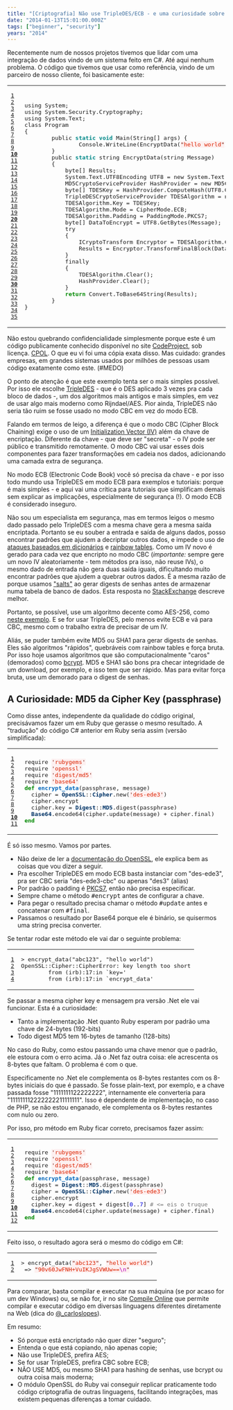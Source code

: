 ```yaml
---
title: "[Criptografia] Não use TripleDES/ECB - e uma curiosidade sobre Cipher Key do .Net"
date: "2014-01-13T15:01:00.000Z"
tags: ["beginner", "security"]
years: "2014"
---
```


<p></p>
<p>Recentemente num de nossos projetos tivemos que lidar com uma integração de dados vindo de um sistema feito em C#. Até aqui nenhum problema. O código que tivemos que usar como referência, vindo de um parceiro de nosso cliente, foi basicamente este:</p>
<table class="CodeRay">
  <tbody>
    <tr>
      <td class="line-numbers" title="double click to toggle" ondblclick="with (this.firstChild.style) { display = (display == '') ? 'none' : '' }"><pre><a href="#n1" name="n1">1</a>
<a href="#n2" name="n2">2</a>
<a href="#n3" name="n3">3</a>
<a href="#n4" name="n4">4</a>
<a href="#n5" name="n5">5</a>
<a href="#n6" name="n6">6</a>
<a href="#n7" name="n7">7</a>
<a href="#n8" name="n8">8</a>
<a href="#n9" name="n9">9</a>
<strong><a href="#n10" name="n10">10</a></strong>
<a href="#n11" name="n11">11</a>
<a href="#n12" name="n12">12</a>
<a href="#n13" name="n13">13</a>
<a href="#n14" name="n14">14</a>
<a href="#n15" name="n15">15</a>
<a href="#n16" name="n16">16</a>
<a href="#n17" name="n17">17</a>
<a href="#n18" name="n18">18</a>
<a href="#n19" name="n19">19</a>
<strong><a href="#n20" name="n20">20</a></strong>
<a href="#n21" name="n21">21</a>
<a href="#n22" name="n22">22</a>
<a href="#n23" name="n23">23</a>
<a href="#n24" name="n24">24</a>
<a href="#n25" name="n25">25</a>
<a href="#n26" name="n26">26</a>
<a href="#n27" name="n27">27</a>
<a href="#n28" name="n28">28</a>
<a href="#n29" name="n29">29</a>
<strong><a href="#n30" name="n30">30</a></strong>
<a href="#n31" name="n31">31</a>
<a href="#n32" name="n32">32</a>
<a href="#n33" name="n33">33</a>
<a href="#n34" name="n34">34</a>
<a href="#n35" name="n35">35</a>
</pre>
      </td>
      <td class="code"><pre>using System;
using System.Security.Cryptography;
using System.Text;
class Program
{
        public <span style="color:#088;font-weight:bold">static</span> <span style="color:#088;font-weight:bold">void</span> Main(String[] args) {
                Console.WriteLine(EncryptData(<span style="background-color:hsla(0,100%,50%,0.05)"><span style="color:#710">"</span><span style="color:#D20">hello world</span><span style="color:#710">"</span></span>));
        }
        public <span style="color:#088;font-weight:bold">static</span> string EncryptData(string Message)
        {
            byte[] Results;
            System.Text.UTF8Encoding UTF8 = new System.Text.UTF8Encoding();
            MD5CryptoServiceProvider HashProvider = new MD5CryptoServiceProvider();
            byte[] TDESKey = HashProvider.ComputeHash(UTF8.GetBytes(<span style="background-color:hsla(0,100%,50%,0.05)"><span style="color:#710">"</span><span style="color:#D20">abc123</span><span style="color:#710">"</span></span>));
            TripleDESCryptoServiceProvider TDESAlgorithm = new TripleDESCryptoServiceProvider();
            TDESAlgorithm.Key = TDESKey;
            TDESAlgorithm.Mode = CipherMode.ECB;
            TDESAlgorithm.Padding = PaddingMode.PKCS7;
            byte[] DataToEncrypt = UTF8.GetBytes(Message);
            try
            {
                ICryptoTransform Encryptor = TDESAlgorithm.CreateEncryptor();
                Results = Encryptor.TransformFinalBlock(DataToEncrypt, <span style="color:#00D">0</span>, DataToEncrypt.Length);
            }
            finally
            {                
                TDESAlgorithm.Clear();
                HashProvider.Clear();
            }
            <span style="color:#080;font-weight:bold">return</span> Convert.ToBase64String(Results);
        }
}
</pre>
      </td>
    </tr>
  </tbody>
</table>
<p></p>
<p></p>
<p>Não estou quebrando confidencialidade simplesmente porque este é um código publicamente conhecido disponível no site <a href="https://www.codeproject.com/Tips/306620/Encryption-Decryption-Function-in-Net-using-MD5Cry">CodeProject</a>, sob licença. <a href="https://www.codeproject.com/info/cpol10.aspx">CPOL</a>. O que eu vi foi uma cópia exata disso. Mas cuidado: grandes empresas, em grandes sistemas usados por milhões de pessoas usam código exatamente como este. (#MEDO)</p>
<p>O ponto de atenção é que este exemplo tenta ser o mais simples possível. Por isso ele escolhe <a href="https://en.wikipedia.org/wiki/Triple_DES">TripleDES</a> - que é o DES aplicado 3 vezes pra cada bloco de dados -, um dos algoritmos mais antigos e mais simples, em vez de usar algo mais moderno como Rijndael/AES. Pior ainda, TripleDES não seria tão ruim se fosse usado no modo CBC em vez do modo ECB.</p>
<p>Falando em termos de leigo, a diferença é que o modo CBC (Cipher Block Chaining) exige o uso de um <a href="https://bit.ly/1m2TCjI">Initialization Vector (IV)</a> além da chave de encriptação. Diferente da chave - que deve ser "secreta" - o IV pode ser público e transmitido remotamente. O modo CBC vai usar esses dois componentes para fazer transformações em cadeia nos dados, adicionando uma camada extra de segurança.</p>
<p>No modo ECB (Electronic Code Book) você só precisa da chave - e por isso todo mundo usa TripleDES em modo ECB para exemplos e tutoriais: porque é mais simples - e aqui vai uma crítica para tutoriais que simplificam demais sem explicar as implicações, especialmente de segurança (!). O modo ECB é considerado inseguro.</p>
<p>Não sou um especialista em segurança, mas em termos leigos o mesmo dado passado pelo TripleDES com a mesma chave gera a mesma saída encriptada. Portanto se eu souber a entrada e saída de alguns dados, posso encontrar padrões que ajudem a decriptar outros dados, e impede o uso de <a href="https://en.wikipedia.org/wiki/Dictionary_attack">ataques baseados em dicionários</a> e <a href="https://en.wikipedia.org/wiki/Rainbow_table">rainbow tables</a>. Como um IV novo é gerado para cada vez que encripto no modo CBC (<em>importante:</em> sempre gere um novo IV aleatoriamente - tem métodos pra isso, não reuse IVs), o mesmo dado de entrada não gera duas saída iguais, dificultando muito encontrar padrões que ajudem a quebrar outros dados. É a mesma razão de porque usamos <a href="https://bit.ly/JV5KHv">"salts"</a> ao gerar digests de senhas antes de armazenar numa tabela de banco de dados. Esta resposta no <a href="https://security.stackexchange.com/questions/6058/is-real-salt-the-same-as-initialization-vectors">StackExchange</a> descreve melhor.</p>
<p>Portanto, se possível, use um algoritmo decente como AES-256, como <a href="https://www.codeproject.com/Articles/662187/FIPS-Encryption-Algorithms-and-Implementation-of-A">neste exemplo</a>. E se for usar TripleDES, pelo menos evite ECB e vá para CBC, mesmo com o trabalho extra de precisar de um IV.</p>
<p>Aliás, se puder também evite MD5 ou SHA1 para gerar digests de senhas. Eles são algoritmos "rápidos", quebráveis com rainbow tables e força bruta. Por isso hoje usamos algoritmos que são computacionalmente "caros" (demorados) como <a href="https://www.warmenhoven.co/2012/03/06/do-not-use-md5-or-sha1-to-simply-hash-db-passwords/">bcrypt</a>. MD5 e SHA1 são bons pra checar integridade de um download, por exemplo, e isso tem que ser rápido. Mas para evitar força bruta, use um demorado para o digest de senhas.</p>
<h2>A Curiosidade: MD5 da Cipher Key (passphrase)</h2>
<p>Como disse antes, independente da qualidade do código original, precisávamos fazer um em Ruby que gerasse o mesmo resultado. A "tradução" do código C# anterior em Ruby seria assim (versão simplificada):</p>
<table class="CodeRay">
  <tbody>
    <tr>
      <td class="line-numbers" title="double click to toggle" ondblclick="with (this.firstChild.style) { display = (display == '') ? 'none' : '' }"><pre><a href="#n1" name="n1">1</a>
<a href="#n2" name="n2">2</a>
<a href="#n3" name="n3">3</a>
<a href="#n4" name="n4">4</a>
<a href="#n5" name="n5">5</a>
<a href="#n6" name="n6">6</a>
<a href="#n7" name="n7">7</a>
<a href="#n8" name="n8">8</a>
<a href="#n9" name="n9">9</a>
<strong><a href="#n10" name="n10">10</a></strong>
<a href="#n11" name="n11">11</a>
</pre>
      </td>
      <td class="code"><pre>require <span style="background-color:hsla(0,100%,50%,0.05)"><span style="color:#710">'</span><span style="color:#D20">rubygems</span><span style="color:#710">'</span></span>
require <span style="background-color:hsla(0,100%,50%,0.05)"><span style="color:#710">'</span><span style="color:#D20">openssl</span><span style="color:#710">'</span></span>
require <span style="background-color:hsla(0,100%,50%,0.05)"><span style="color:#710">'</span><span style="color:#D20">digest/md5</span><span style="color:#710">'</span></span>
require <span style="background-color:hsla(0,100%,50%,0.05)"><span style="color:#710">'</span><span style="color:#D20">base64</span><span style="color:#710">'</span></span>
<span style="color:#080;font-weight:bold">def</span> <span style="color:#06B;font-weight:bold">encrypt_data</span>(passphrase, message)
  cipher = <span style="color:#036;font-weight:bold">OpenSSL</span>::<span style="color:#036;font-weight:bold">Cipher</span>.new(<span style="background-color:hsla(0,100%,50%,0.05)"><span style="color:#710">'</span><span style="color:#D20">des-ede3</span><span style="color:#710">'</span></span>)
  cipher.encrypt
  cipher.key = <span style="color:#036;font-weight:bold">Digest</span>::<span style="color:#036;font-weight:bold">MD5</span>.digest(passphrase)
  <span style="color:#036;font-weight:bold">Base64</span>.encode64(cipher.update(message) + cipher.final)
<span style="color:#080;font-weight:bold">end</span>
</pre>
      </td>
    </tr>
  </tbody>
</table>
<p>É só isso mesmo. Vamos por partes.</p>
<ul>
  <li>Não deixe de ler a <a href="https://ruby-doc.org/stdlib-2.1.0/libdoc/openssl/rdoc/OpenSSL.html">documentação do OpenSSL</a>, ele explica bem as coisas que vou dizer a seguir.</li>
  <li>Pra escolher TripleDES em modo ECB basta instanciar com "des-ede3", pra ser CBC seria "des-ede3-cbc" ou apenas "des3" (alias)</li>
  <li>Por padrão o padding é <a href="https://ruby-doc.org/stdlib-2.1.0/libdoc/openssl/rdoc/OpenSSL/PKCS7.html">PKCS7</a>, então não precisa especificar.</li>
  <li>Sempre chame o método <tt>#encrypt</tt> antes de configurar a chave.</li>
  <li>Para pegar o resultado precisa chamar o método <tt>#update</tt> antes e concatenar com <tt>#final</tt>.</li>
  <li>Passamos o resultado por Base64 porque ele é binário, se quisermos uma string precisa converter.</li>
</ul>
<p>Se tentar rodar este método ele vai dar o seguinte problema:</p>
<table class="CodeRay">
  <tbody>
    <tr>
      <td class="line-numbers" title="double click to toggle" ondblclick="with (this.firstChild.style) { display = (display == '') ? 'none' : '' }"><pre><a href="#n1" name="n1">1</a>
<a href="#n2" name="n2">2</a>
<a href="#n3" name="n3">3</a>
<a href="#n4" name="n4">4</a>
</pre>
      </td>
      <td class="code"><pre>&gt; encrypt_data("abc123", "hello world")
OpenSSL::Cipher::CipherError: key length too short
        from (irb):17:in `key='
        from (irb):17:in `encrypt_data'
</pre>
      </td>
    </tr>
  </tbody>
</table>
<p>Se passar a mesma cipher key e mensagem pra versão .Net ele vai funcionar. Esta é a curiosidade:</p>
<ul>
  <li>Tanto a implementação .Net quanto Ruby esperam por padrão uma chave de 24-bytes (192-bits)</li>
  <li>Todo digest MD5 tem 16-bytes de tamanho (128-bits)</li>
</ul>
<p>No caso do Ruby, como estou passando uma chave menor que o padrão, ele estoura com o erro acima. Já o .Net faz outra coisa: ele acrescenta os 8-bytes que faltam. O problema é com o que.</p>
<p>Especificamente no .Net ele complementa os 8-bytes restantes com os 8-bytes iniciais do que é passado. Se fosse plain-text, por exemplo, e a chave passada fosse "1111111122222222", internamente ele converteria para "111111112222222211111111". Isso é dependente de implementação, no caso de PHP, se não estou enganado, ele complementa os 8-bytes restantes com nulo ou zero.</p>
<p>Por isso, pro método em Ruby ficar correto, precisamos fazer assim:</p>
<table class="CodeRay">
  <tbody>
    <tr>
      <td class="line-numbers" title="double click to toggle" ondblclick="with (this.firstChild.style) { display = (display == '') ? 'none' : '' }"><pre><a href="#n1" name="n1">1</a>
<a href="#n2" name="n2">2</a>
<a href="#n3" name="n3">3</a>
<a href="#n4" name="n4">4</a>
<a href="#n5" name="n5">5</a>
<a href="#n6" name="n6">6</a>
<a href="#n7" name="n7">7</a>
<a href="#n8" name="n8">8</a>
<a href="#n9" name="n9">9</a>
<strong><a href="#n10" name="n10">10</a></strong>
<a href="#n11" name="n11">11</a>
<a href="#n12" name="n12">12</a>
</pre>
      </td>
      <td class="code"><pre>require <span style="background-color:hsla(0,100%,50%,0.05)"><span style="color:#710">'</span><span style="color:#D20">rubygems</span><span style="color:#710">'</span></span>
require <span style="background-color:hsla(0,100%,50%,0.05)"><span style="color:#710">'</span><span style="color:#D20">openssl</span><span style="color:#710">'</span></span>
require <span style="background-color:hsla(0,100%,50%,0.05)"><span style="color:#710">'</span><span style="color:#D20">digest/md5</span><span style="color:#710">'</span></span>
require <span style="background-color:hsla(0,100%,50%,0.05)"><span style="color:#710">'</span><span style="color:#D20">base64</span><span style="color:#710">'</span></span>
<span style="color:#080;font-weight:bold">def</span> <span style="color:#06B;font-weight:bold">encrypt_data</span>(passphrase, message)
  digest = <span style="color:#036;font-weight:bold">Digest</span>::<span style="color:#036;font-weight:bold">MD5</span>.digest(passphrase)
  cipher = <span style="color:#036;font-weight:bold">OpenSSL</span>::<span style="color:#036;font-weight:bold">Cipher</span>.new(<span style="background-color:hsla(0,100%,50%,0.05)"><span style="color:#710">'</span><span style="color:#D20">des-ede3</span><span style="color:#710">'</span></span>)
  cipher.encrypt
  cipher.key = digest + digest[<span style="color:#00D">0</span>..<span style="color:#00D">7</span>] <span style="color:#777"># &lt;= eis o truque</span>
  <span style="color:#036;font-weight:bold">Base64</span>.encode64(cipher.update(message) + cipher.final)
<span style="color:#080;font-weight:bold">end</span>
</pre>
      </td>
    </tr>
  </tbody>
</table>
<p>Feito isso, o resultado agora será o mesmo do código em C#:</p>
<table class="CodeRay">
  <tbody>
    <tr>
      <td class="line-numbers" title="double click to toggle" ondblclick="with (this.firstChild.style) { display = (display == '') ? 'none' : '' }"><pre><a href="#n1" name="n1">1</a>
<a href="#n2" name="n2">2</a>
</pre>
      </td>
      <td class="code"><pre>&gt; encrypt_data(<span style="background-color:hsla(0,100%,50%,0.05)"><span style="color:#710">"</span><span style="color:#D20">abc123</span><span style="color:#710">"</span></span>, <span style="background-color:hsla(0,100%,50%,0.05)"><span style="color:#710">"</span><span style="color:#D20">hello world</span><span style="color:#710">"</span></span>)
 =&gt; <span style="background-color:hsla(0,100%,50%,0.05)"><span style="color:#710">"</span><span style="color:#D20">90v60JwFNH+VuIKJgSVWUw==</span><span style="color:#b0b">\n</span><span style="color:#710">"</span></span>
</pre>
      </td>
    </tr>
  </tbody>
</table>
<p>Para comparar, basta compilar e executar na sua máquina (se por acaso for um dev Windows) ou, se não for, ir no site <a href="https://www.compileonline.com/compile_csharp_online.php">Compile Online</a> que permite compilar e executar código em diversas linguagens diferentes diretamente na Web (dica do <a href="https://twitter.com/_carloslopes">@_carloslopes</a>).</p>
<p>Em resumo:</p>
<ul>
  <li>Só porque está encriptado não quer dizer "seguro";</li>
  <li>Entenda o que está copiando, não apenas copie;</li>
  <li>Não use TripleDES, prefira AES;</li>
  <li>Se for usar TripleDES, prefira CBC sobre ECB;</li>
  <li>NÃO USE MD5, ou mesmo SHA1 para hashing de senhas, use bcrypt ou outra coisa mais moderna;</li>
  <li>O módulo OpenSSL do Ruby vai conseguir replicar praticamente todo código criptografia de outras linguagens, facilitando integrações, mas existem pequenas diferenças a tomar cuidado.</li>
</ul>
<p></p>